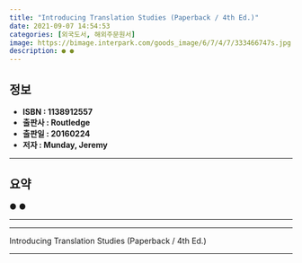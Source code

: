 ```yaml
---
title: "Introducing Translation Studies (Paperback / 4th Ed.)"
date: 2021-09-07 14:54:53
categories: [외국도서, 해외주문원서]
image: https://bimage.interpark.com/goods_image/6/7/4/7/333466747s.jpg
description: ● ●
---
```


## **정보**

- **ISBN : 1138912557**
- **출판사 : Routledge**
- **출판일 : 20160224**
- **저자 : Munday, Jeremy**

------



## **요약**

●  ●  

------



------


Introducing Translation Studies (Paperback / 4th Ed.) 

------


